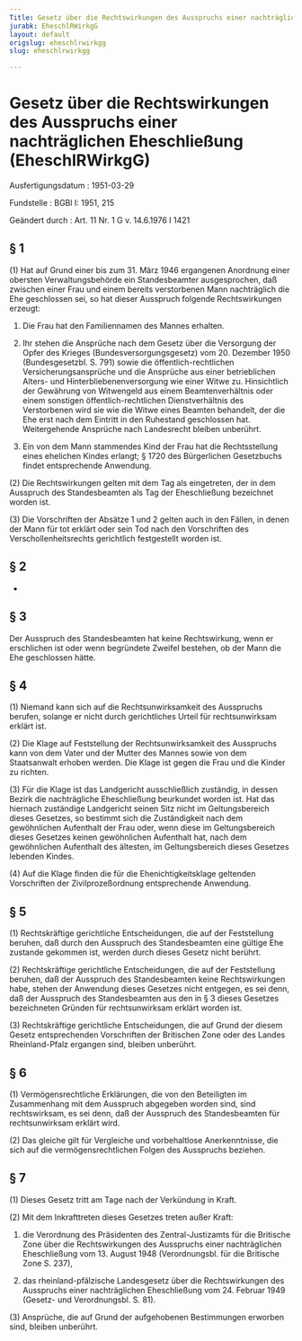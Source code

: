 ```yaml
---
Title: Gesetz über die Rechtswirkungen des Ausspruchs einer nachträglichen Eheschließung
jurabk: EheschlRWirkgG
layout: default
origslug: eheschlrwirkgg
slug: eheschlrwirkgg

---
```


# Gesetz über die Rechtswirkungen des Ausspruchs einer nachträglichen Eheschließung (EheschlRWirkgG)

Ausfertigungsdatum
:   1951-03-29

Fundstelle
:   BGBl I: 1951, 215

Geändert durch
:   Art. 11 Nr. 1 G v. 14.6.1976 I 1421

## § 1

(1) Hat auf Grund einer bis zum 31. März 1946 ergangenen Anordnung
einer obersten Verwaltungsbehörde ein Standesbeamter ausgesprochen,
daß zwischen einer Frau und einem bereits verstorbenen Mann
nachträglich die Ehe geschlossen sei, so hat dieser Ausspruch folgende
Rechtswirkungen erzeugt:

1.  Die Frau hat den Familiennamen des Mannes erhalten.


2.  Ihr stehen die Ansprüche nach dem Gesetz über die Versorgung der Opfer
    des Krieges (Bundesversorgungsgesetz) vom
    20\. Dezember 1950 (Bundesgesetzbl. S. 791)                    sowie
    die öffentlich-rechtlichen Versicherungsansprüche und die Ansprüche
    aus einer betrieblichen Alters- und Hinterbliebenenversorgung wie
    einer Witwe zu. Hinsichtlich der Gewährung von Witwengeld aus einem
    Beamtenverhältnis oder einem sonstigen öffentlich-rechtlichen
    Dienstverhältnis des Verstorbenen wird sie wie die Witwe eines Beamten
    behandelt, der die Ehe erst nach dem Eintritt in den Ruhestand
    geschlossen hat. Weitergehende Ansprüche nach Landesrecht bleiben
    unberührt.


3.  Ein von dem Mann stammendes Kind der Frau hat die Rechtsstellung eines
    ehelichen Kindes erlangt; § 1720 des Bürgerlichen Gesetzbuchs findet
    entsprechende Anwendung.




(2) Die Rechtswirkungen gelten mit dem Tag als eingetreten, der in dem
Ausspruch des Standesbeamten als Tag der Eheschließung bezeichnet
worden ist.

(3) Die Vorschriften der Absätze 1 und 2 gelten auch in den Fällen, in
denen der Mann für tot erklärt oder sein Tod nach den Vorschriften des
Verschollenheitsrechts gerichtlich festgestellt worden ist.

## § 2

-

## § 3

Der Ausspruch des Standesbeamten hat keine Rechtswirkung, wenn er
erschlichen ist oder wenn begründete Zweifel bestehen, ob der Mann die
Ehe geschlossen hätte.

## § 4

(1) Niemand kann sich auf die Rechtsunwirksamkeit des Ausspruchs
berufen, solange er nicht durch gerichtliches Urteil für
rechtsunwirksam erklärt ist.

(2) Die Klage auf Feststellung der Rechtsunwirksamkeit des Ausspruchs
kann von dem Vater und der Mutter des Mannes sowie von dem
Staatsanwalt erhoben werden. Die Klage ist gegen die Frau und die
Kinder zu richten.

(3) Für die Klage ist das Landgericht ausschließlich zuständig, in
dessen Bezirk die nachträgliche Eheschließung beurkundet worden ist.
Hat das hiernach zuständige Landgericht seinen Sitz nicht im
Geltungsbereich dieses Gesetzes, so bestimmt sich die Zuständigkeit
nach dem gewöhnlichen Aufenthalt der Frau oder, wenn diese im
Geltungsbereich dieses Gesetzes keinen gewöhnlichen Aufenthalt hat,
nach dem gewöhnlichen Aufenthalt des ältesten, im Geltungsbereich
dieses Gesetzes lebenden Kindes.

(4) Auf die Klage finden die für die Ehenichtigkeitsklage geltenden
Vorschriften der Zivilprozeßordnung entsprechende Anwendung.

## § 5

(1) Rechtskräftige gerichtliche Entscheidungen, die auf der
Feststellung beruhen, daß durch den Ausspruch des Standesbeamten eine
gültige Ehe zustande gekommen ist, werden durch dieses Gesetz nicht
berührt.

(2) Rechtskräftige gerichtliche Entscheidungen, die auf der
Feststellung beruhen, daß der Ausspruch des Standesbeamten keine
Rechtswirkungen habe, stehen der Anwendung dieses Gesetzes nicht
entgegen, es sei denn, daß der Ausspruch des Standesbeamten aus den in
§ 3 dieses Gesetzes bezeichneten Gründen für rechtsunwirksam erklärt
worden ist.

(3) Rechtskräftige gerichtliche Entscheidungen, die auf Grund der
diesem Gesetz entsprechenden Vorschriften der Britischen Zone oder des
Landes Rheinland-Pfalz ergangen sind, bleiben unberührt.

## § 6

(1) Vermögensrechtliche Erklärungen, die von den Beteiligten im
Zusammenhang mit dem Ausspruch abgegeben worden sind, sind
rechtswirksam, es sei denn, daß der Ausspruch des Standesbeamten für
rechtsunwirksam erklärt wird.

(2) Das gleiche gilt für Vergleiche und vorbehaltlose Anerkenntnisse,
die sich auf die vermögensrechtlichen Folgen des Ausspruchs beziehen.

## § 7

(1) Dieses Gesetz tritt am Tage nach der Verkündung in Kraft.

(2) Mit dem Inkrafttreten dieses Gesetzes treten außer Kraft:

1.  die Verordnung des Präsidenten des Zentral-Justizamts für die
    Britische Zone über die Rechtswirkungen des Ausspruchs einer
    nachträglichen Eheschließung vom 13. August 1948 (Verordnungsbl. für
    die Britische Zone S. 237),


2.  das rheinland-pfälzische Landesgesetz über die Rechtswirkungen des
    Ausspruchs einer nachträglichen Eheschließung vom 24. Februar 1949
    (Gesetz- und Verordnungsbl. S. 81).




(3) Ansprüche, die auf Grund der aufgehobenen Bestimmungen erworben
sind, bleiben unberührt.

